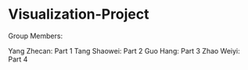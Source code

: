 # Visualization-Project

Group Members:

Yang Zhecan: Part 1
Tang Shaowei: Part 2
Guo Hang: Part 3
Zhao Weiyi: Part 4

